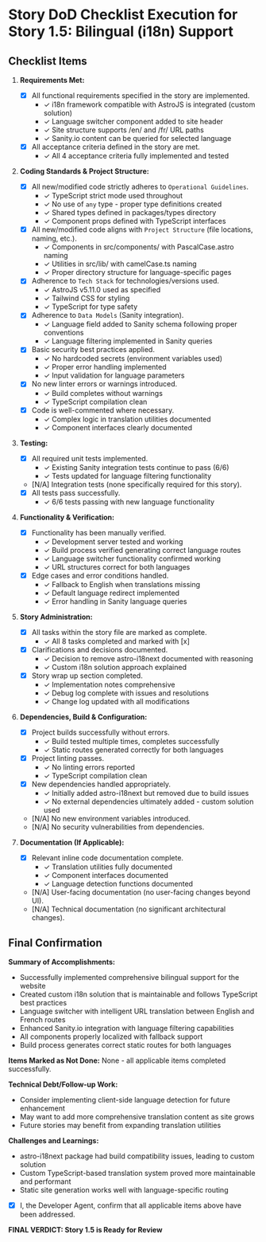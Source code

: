 # Story DoD Checklist Execution for Story 1.5: Bilingual (i18n) Support

## Checklist Items

1. **Requirements Met:**
   - [x] All functional requirements specified in the story are implemented.
     * ✓ i18n framework compatible with AstroJS is integrated (custom solution)
     * ✓ Language switcher component added to site header
     * ✓ Site structure supports /en/ and /fr/ URL paths
     * ✓ Sanity.io content can be queried for selected language
   - [x] All acceptance criteria defined in the story are met.
     * ✓ All 4 acceptance criteria fully implemented and tested

2. **Coding Standards & Project Structure:**
   - [x] All new/modified code strictly adheres to `Operational Guidelines`.
     * ✓ TypeScript strict mode used throughout
     * ✓ No use of `any` type - proper type definitions created
     * ✓ Shared types defined in packages/types directory
     * ✓ Component props defined with TypeScript interfaces
   - [x] All new/modified code aligns with `Project Structure` (file locations, naming, etc.).
     * ✓ Components in src/components/ with PascalCase.astro naming
     * ✓ Utilities in src/lib/ with camelCase.ts naming
     * ✓ Proper directory structure for language-specific pages
   - [x] Adherence to `Tech Stack` for technologies/versions used.
     * ✓ AstroJS v5.11.0 used as specified
     * ✓ Tailwind CSS for styling
     * ✓ TypeScript for type safety
   - [x] Adherence to `Data Models` (Sanity integration).
     * ✓ Language field added to Sanity schema following proper conventions
     * ✓ Language filtering implemented in Sanity queries
   - [x] Basic security best practices applied.
     * ✓ No hardcoded secrets (environment variables used)
     * ✓ Proper error handling implemented
     * ✓ Input validation for language parameters
   - [x] No new linter errors or warnings introduced.
     * ✓ Build completes without warnings
     * ✓ TypeScript compilation clean
   - [x] Code is well-commented where necessary.
     * ✓ Complex logic in translation utilities documented
     * ✓ Component interfaces clearly documented

3. **Testing:**
   - [x] All required unit tests implemented.
     * ✓ Existing Sanity integration tests continue to pass (6/6)
     * ✓ Tests updated for language filtering functionality
   - [N/A] Integration tests (none specifically required for this story).
   - [x] All tests pass successfully.
     * ✓ 6/6 tests passing with new language functionality

4. **Functionality & Verification:**
   - [x] Functionality has been manually verified.
     * ✓ Development server tested and working
     * ✓ Build process verified generating correct language routes
     * ✓ Language switcher functionality confirmed working
     * ✓ URL structures correct for both languages
   - [x] Edge cases and error conditions handled.
     * ✓ Fallback to English when translations missing
     * ✓ Default language redirect implemented
     * ✓ Error handling in Sanity language queries

5. **Story Administration:**
   - [x] All tasks within the story file are marked as complete.
     * ✓ All 8 tasks completed and marked with [x]
   - [x] Clarifications and decisions documented.
     * ✓ Decision to remove astro-i18next documented with reasoning
     * ✓ Custom i18n solution approach explained
   - [x] Story wrap up section completed.
     * ✓ Implementation notes comprehensive
     * ✓ Debug log complete with issues and resolutions
     * ✓ Change log updated with all modifications

6. **Dependencies, Build & Configuration:**
   - [x] Project builds successfully without errors.
     * ✓ Build tested multiple times, completes successfully
     * ✓ Static routes generated correctly for both languages
   - [x] Project linting passes.
     * ✓ No linting errors reported
     * ✓ TypeScript compilation clean
   - [x] New dependencies handled appropriately.
     * ✓ Initially added astro-i18next but removed due to build issues
     * ✓ No external dependencies ultimately added - custom solution used
   - [N/A] No new environment variables introduced.
   - [N/A] No security vulnerabilities from dependencies.

7. **Documentation (If Applicable):**
   - [x] Relevant inline code documentation complete.
     * ✓ Translation utilities fully documented
     * ✓ Component interfaces documented
     * ✓ Language detection functions documented
   - [N/A] User-facing documentation (no user-facing changes beyond UI).
   - [N/A] Technical documentation (no significant architectural changes).

## Final Confirmation

**Summary of Accomplishments:**
- Successfully implemented comprehensive bilingual support for the website
- Created custom i18n solution that is maintainable and follows TypeScript best practices
- Language switcher with intelligent URL translation between English and French routes
- Enhanced Sanity.io integration with language filtering capabilities
- All components properly localized with fallback support
- Build process generates correct static routes for both languages

**Items Marked as Not Done:** None - all applicable items completed successfully.

**Technical Debt/Follow-up Work:**
- Consider implementing client-side language detection for future enhancement
- May want to add more comprehensive translation content as site grows
- Future stories may benefit from expanding translation utilities

**Challenges and Learnings:**
- astro-i18next package had build compatibility issues, leading to custom solution
- Custom TypeScript-based translation system proved more maintainable and performant
- Static site generation works well with language-specific routing

- [x] I, the Developer Agent, confirm that all applicable items above have been addressed.

**FINAL VERDICT: Story 1.5 is Ready for Review**

